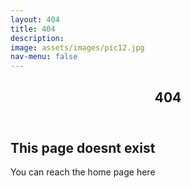 ```yaml
---
layout: 404
title: 404
description: 
image: assets/images/pic12.jpg
nav-menu: false
---
```


<!-- Main -->
<div id="main" class="alt">

<!-- One -->
<section id="one">
	<div class="inner">
		<header class="major">
			<h1>404</h1>
		</header>

<!-- Content -->
<h2 id="content">This page doesnt exist</h2>
<p>You can reach the home page here</p>




